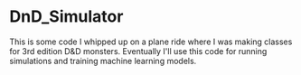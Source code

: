 # DnD_Simulator
This is some code I whipped up on a plane ride where I was making classes for 3rd edition D&amp;D monsters. Eventually I'll use this code for running simulations and training machine learning models.
